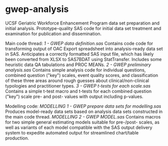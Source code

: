 # gwep-analysis
UCSF Geriatric Workforce Enhancement Program data set preparation and initial analysis.  Prototype-quality SAS code for initial data set treatment and examination for publication and dissemination.

Main code thread:
  *1 - GWEP data definition.sas*
      Contains code code for transforming output of OAC Export spreadsheet into analysis-ready data set in SAS.  Anticipates a correctly formatted SAS input file, which has likely been converted from XLSX to SAS7BDAT using StatTransfer.  Includes some heuristic data QA tabulations and PROC MEANs.
  *2 - GWEP preliminary analysis.sas*
      Contains simple analysis code for individual questions, combined question ("key") scales, event quality scores, and classification of these three areas around rough guesses about clinical/non-clinical typologies and practitioner types.
  *3 - GWEP t-tests for each scale.sas*
      Contains a simple t-test macro and t-tests for each combined question ("key") scale pre- and post- values with output including p-values.
      
Modelling code:
  *MODELLING 1 - GWEP prepare data sets for modelling.sas*
    Produces model-ready data sets based on analysis data sets constructed in the main code thread.
  *MODELLING 2 - GWEP MODEL.sas*
    Contains macros for two simple general estimating models suitable for pre-/post- scales, as well as variants of each model compatible with the SAS output delivery system to expedite automated output for streamlined chart/table production.

    
